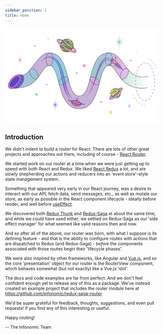 ```yaml
---
sidebar_position: 1
title: Home
---
```


![Redux-Saga Router](/img/router.svg)
## Introduction

We didn't indent to build a router for React. There are lots of other great projects and approaches out there, including of course - [React Router](https://reactrouter.com/).

We started work on our router at a time when we were just getting up to speed with both React and Redux. We liked [React Redux](https://react-redux.js.org/) a lot, and are slowly shepherding our actions and reducers into an 'event store'-style state management system.

Something that appeared very early in our React journey, was a desire to interact with our API, fetch data, send messages, etc., as well as mutate our store, as early as possible in the React component lifecycle - ideally before render, and well before [useEffect](https://reactjs.org/docs/hooks-effect.html). 

We discovered both [Redux Thunk](https://github.com/reduxjs/redux-thunk) and [Redux-Saga](https://redux-saga.js.org/) at about the same time, and while we could have used either, we settled on Redux-Saga as our 'side effect manager' for what seemed like valid reasons then and now.

And so after all of the above, our router was born, with what I suppose is its defining feature - and that is the ability to configure routes with actions that are dispatched to Redux (and Redux-Saga) - *before* the components associated with those routes begin their 'lifecycle phases'.

We were also inspired by other frameworks, like Angular and [Vue.js](https://vuejs.org/), and so the core 'presentation' object for our router is the RouterView component, which behaves somewhat (but not exactly) like a Vue.js 'slot'.

The docs and code examples are far from perfect. And we don't feel confident enough yet to release any of this as a package. We've instead created an example project that includes the router module here at https://github.com/infonomic/redux-saga-router 

We'd be super grateful for feedback, thoughts, suggestions, and even pull requests! if you find any of this interesting or useful.

Happy routing!

-- The Infonomic Team
